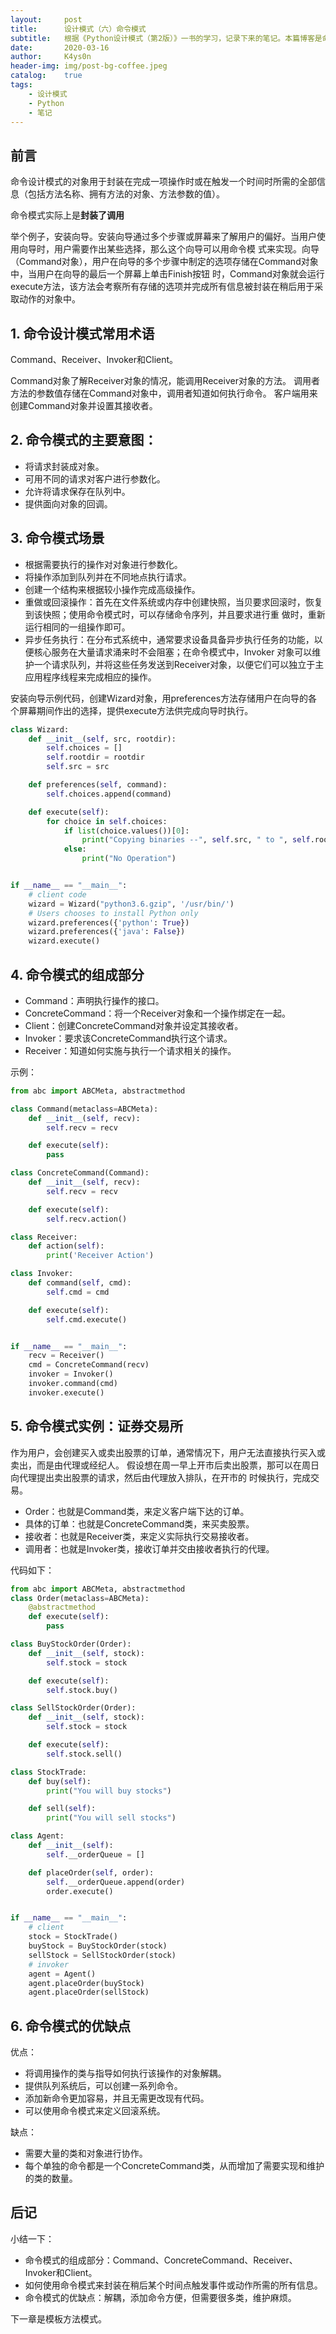 ```yaml
---
layout:     post
title:      设计模式（六）命令模式
subtitle:   根据《Python设计模式（第2版）》一书的学习，记录下来的笔记。本篇博客是命令模式，是一种行为型模式。
date:       2020-03-16
author:     K4ys0n
header-img: img/post-bg-coffee.jpeg
catalog:    true
tags:
    - 设计模式
    - Python
    - 笔记
---
```


## 前言
命令设计模式的对象用于封装在完成一项操作时或在触发一个时间时所需的全部信息（包括方法名称、拥有方法的对象、方法参数的值）。

命令模式实际上是**封装了调用**

举个例子，安装向导。安装向导通过多个步骤或屏幕来了解用户的偏好。当用户使用向导时，用户需要作出某些选择，那么这个向导可以用命令模
式来实现。向导（Command对象），用户在向导的多个步骤中制定的选项存储在Command对象中，当用户在向导的最后一个屏幕上单击Finish按钮
时，Command对象就会运行execute方法，该方法会考察所有存储的选项并完成所有信息被封装在稍后用于采取动作的对象中。


## 1. 命令设计模式常用术语
Command、Receiver、Invoker和Client。

Command对象了解Receiver对象的情况，能调用Receiver对象的方法。
调用者方法的参数值存储在Command对象中，调用者知道如何执行命令。
客户端用来创建Command对象并设置其接收者。

## 2. 命令模式的主要意图：
- 将请求封装成对象。
- 可用不同的请求对客户进行参数化。
- 允许将请求保存在队列中。
- 提供面向对象的回调。

## 3. 命令模式场景
- 根据需要执行的操作对对象进行参数化。
- 将操作添加到队列并在不同地点执行请求。
- 创建一个结构来根据较小操作完成高级操作。
- 重做或回滚操作：首先在文件系统或内存中创建快照，当贝要求回滚时，恢复到该快照；使用命令模式时，可以存储命令序列，并且要求进行重
做时，重新运行相同的一组操作即可。
- 异步任务执行：在分布式系统中，通常要求设备具备异步执行任务的功能，以便核心服务在大量请求涌来时不会阻塞；在命令模式中，Invoker
对象可以维护一个请求队列，并将这些任务发送到Receiver对象，以便它们可以独立于主应用程序线程来完成相应的操作。

安装向导示例代码，创建Wizard对象，用preferences方法存储用户在向导的各个屏幕期间作出的选择，提供execute方法供完成向导时执行。
```python
class Wizard:
    def __init__(self, src, rootdir):
        self.choices = []
        self.rootdir = rootdir
        self.src = src

    def preferences(self, command):
        self.choices.append(command)

    def execute(self):
        for choice in self.choices:
            if list(choice.values())[0]:
                print("Copying binaries --", self.src, " to ", self.rootdir)
            else:
                print("No Operation")


if __name__ == "__main__":
    # client code
    wizard = Wizard("python3.6.gzip", '/usr/bin/')
    # Users chooses to install Python only
    wizard.preferences({'python': True})
    wizard.preferences({'java': False})
    wizard.execute()
```

## 4. 命令模式的组成部分
- Command：声明执行操作的接口。
- ConcreteCommand：将一个Receiver对象和一个操作绑定在一起。
- Client：创建ConcreteCommand对象并设定其接收者。
- Invoker：要求该ConcreteCommand执行这个请求。
- Receiver：知道如何实施与执行一个请求相关的操作。

示例：
```python
from abc import ABCMeta, abstractmethod

class Command(metaclass=ABCMeta):
    def __init__(self, recv):
        self.recv = recv

    def execute(self):
        pass

class ConcreteCommand(Command):
    def __init__(self, recv):
        self.recv = recv

    def execute(self):
        self.recv.action()

class Receiver:
    def action(self):
        print('Receiver Action')

class Invoker:
    def command(self, cmd):
        self.cmd = cmd

    def execute(self):
        self.cmd.execute()


if __name__ == "__main__":
    recv = Receiver()
    cmd = ConcreteCommand(recv)
    invoker = Invoker()
    invoker.command(cmd)
    invoker.execute()
```

## 5. 命令模式实例：证券交易所
作为用户，会创建买入或卖出股票的订单，通常情况下，用户无法直接执行买入或卖出，而是由代理或经纪人。
假设想在周一早上开市后卖出股票，那可以在周日向代理提出卖出股票的请求，然后由代理放入排队，在开市的
时候执行，完成交易。
- Order：也就是Command类，来定义客户端下达的订单。
- 具体的订单：也就是ConcreteCommand类，来买卖股票。
- 接收者：也就是Receiver类，来定义实际执行交易接收者。
- 调用者：也就是Invoker类，接收订单并交由接收者执行的代理。

代码如下：
```python
from abc import ABCMeta, abstractmethod
class Order(metaclass=ABCMeta):
    @abstractmethod
    def execute(self):
        pass

class BuyStockOrder(Order):
    def __init__(self, stock):
        self.stock = stock

    def execute(self):
        self.stock.buy()

class SellStockOrder(Order):
    def __init__(self, stock):
        self.stock = stock

    def execute(self):
        self.stock.sell()

class StockTrade:
    def buy(self):
        print("You will buy stocks")

    def sell(self):
        print("You will sell stocks")

class Agent:
    def __init__(self):
        self.__orderQueue = []

    def placeOrder(self, order):
        self.__orderQueue.append(order)
        order.execute()


if __name__ == "__main__":
    # client
    stock = StockTrade()
    buyStock = BuyStockOrder(stock)
    sellStock = SellStockOrder(stock)
    # invoker
    agent = Agent()
    agent.placeOrder(buyStock)
    agent.placeOrder(sellStock)
```

## 6. 命令模式的优缺点
优点：
- 将调用操作的类与指导如何执行该操作的对象解耦。
- 提供队列系统后，可以创建一系列命令。
- 添加新命令更加容易，并且无需更改现有代码。
- 可以使用命令模式来定义回滚系统。

缺点：
- 需要大量的类和对象进行协作。
- 每个单独的命令都是一个ConcreteCommand类，从而增加了需要实现和维护的类的数量。

## 后记
小结一下：
- 命令模式的组成部分：Command、ConcreteCommand、Receiver、Invoker和Client。
- 如何使用命令模式来封装在稍后某个时间点触发事件或动作所需的所有信息。
- 命令模式的优缺点：解耦，添加命令方便，但需要很多类，维护麻烦。

下一章是模板方法模式。

